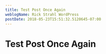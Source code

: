 ```yaml
---
title: Test Post Once Again
weblogName: Rick Strahl WordPress
postDate: 2018-05-23T15:51:32.5120645-07:00
---
```

# Test Post Once Again